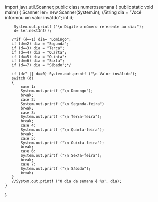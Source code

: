 import java.util.Scanner;
public class numerossemana
{
    public static void main()
    {
        Scanner ler= new Scanner(System.in);
        //String dia = "Você informou um valor inválido";
        int d;
        
        System.out.printf ("\n Digite o número referente ao dia:");
        d= ler.nextInt();
        
       /*if (d==1) dia= "Domingo";
       if (d==2) dia = "Segunda";
       if (d==3) dia = "Terça";
       if (d==4) dia = "Quarta";
       if (d==5) dia = "Quinta";
       if (d==6) dia = "Sexta";
       if (d==7) dia = "Sábado";*/
       
       if (d>7 || d==0) System.out.printf ("\n Valor inválido");
       switch (d)
       {
           case 1:
           System.out.printf ("\n Domingo");
           break;
           case 2:
           System.out.printf ("\n Segunda-feira");
           break;
           case 3:
           System.out.printf ("\n Terça-feira");
           break;
           case 4:
           System.out.printf ("\n Quarta-feira");
           break;
           case 5:
           System.out.printf ("\n Quinta-feira");
           break;
           case 6:
           System.out.printf ("\n Sexta-feira");
           break;
           case 7:
           System.out.printf ("\n Sábado");
           break;
       }
       //System.out.printf ("O dia da semana é %s", dia);
    }
}
